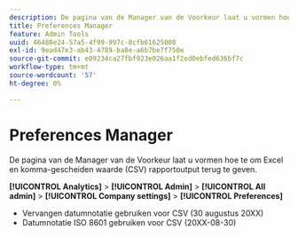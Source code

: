 ```yaml
---
description: De pagina van de Manager van de Voorkeur laat u vormen hoe te om Excel en komma-gescheiden waarde (CSV) rapportoutput terug te geven.
title: Preferences Manager
feature: Admin Tools
uuid: 46488e24-57a5-4f99-997c-0cfb61625008
exl-id: 9ead47e3-ab43-4789-ba8e-a6b7be7f750e
source-git-commit: e09234ca27fbf923e026aa1f2ed0ebfed636bf7c
workflow-type: tm+mt
source-wordcount: '57'
ht-degree: 0%

---
```


# Preferences Manager

De pagina van de Manager van de Voorkeur laat u vormen hoe te om Excel en komma-gescheiden waarde (CSV) rapportoutput terug te geven.

**[!UICONTROL Analytics]** > **[!UICONTROL Admin]** > **[!UICONTROL All admin]** > **[!UICONTROL Company settings]** > **[!UICONTROL Preferences]**

* Vervangen datumnotatie gebruiken voor CSV (30 augustus 20XX)
* Datumnotatie ISO 8601 gebruiken voor CSV (20XX-08-30)
